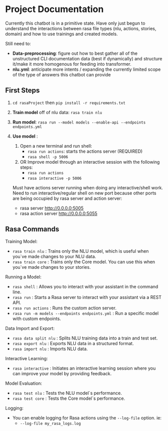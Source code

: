 # Project Documentation

Currently this chatbot is in a primitive state. Have only just begun to understand the interactions between rasa file types (nlu, actions, stories, domain) and how to use trainings and created models.

Still need to:
- <b>Data-preprocessing</b>: figure out how to best gather all of the unstructured CLI documentation data (best if dynamically) and structure it/make it more homogenous for feeding into transformer.
- <b>nlu.yml</b>: anticipate more intents / expanding the currently limited scope of the type of answers this chatbot can provide


## First Steps
1. `cd rasaProject` then `pip install -r requirements.txt`
2. <b>Train model</b> off of nlu data: `rasa train nlu`
3. <b>Run model</b>: `rasa run --model models --enable-api --endpoints endpoints.yml`
4. <b>Use model</b> :
    1. Open a new terminal and run shell:
        - `rasa run actions`: starts the actions server (REQUIRED)
        - `rasa shell -p 5006`
    2. OR Improve model through an interactive session with the following steps:
        - `rasa run actions`
        - `rasa interactive -p 5006`

    Must have actions server running when doing any interactive/shell work.
    Need to run interactive/regular shell on new port because other ports are being occupied by rasa server and action server:
    - rasa server http://0.0.0.0:5005
    - rasa action server http://0.0.0.0:5055

## Rasa Commands

Training Model:
- `rasa train nlu` : Trains only the NLU model, which is useful when you`ve made changes to your NLU data.
- `rasa train core` : Trains only the Core model. You can use this when you`ve made changes to your stories.

Running a Model:
- `rasa shell` : Allows you to interact with your assistant in the command line.
- `rasa run` : Starts a Rasa server to interact with your assistant via a REST API.
- `rasa run actions` : Runs the custom action server.
- `rasa run -m models --endpoints endpoints.yml` : Run a specific model with custom endpoints.

Data Import and Export:
- `rasa data split nlu` : Splits NLU training data into a train and test set.
- `rasa export nlu` : Exports NLU data in a structured format.
- `rasa import nlu` : Imports NLU data.

Interactive Learning:
- `rasa interactive` : Initiates an interactive learning session where you can improve your model by providing feedback.

Model Evaluation:
- `rasa test nlu` : Tests the NLU model`s performance.
- `rasa test core` : Tests the Core model`s performance.

Logging:
- You can enable logging for Rasa actions using the `--log-file` option. ie:
  - `--log-file my_rasa_logs.log`
